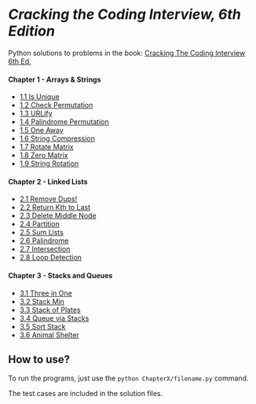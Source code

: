 # *Cracking the Coding Interview, 6th Edition*

Python solutions to problems in the book: [Cracking The Coding Interview 6th Ed.](https://www.amazon.com/Cracking-Coding-Interview-Programming-Questions/dp/0984782850/ref=sr_1_1?crid=2KLI55NFE3G8H&dchild=1&keywords=cracking+the+coding+interview&qid=1586043235&sprefix=cracking+%2Caps%2C324&sr=8-1)

#### Chapter 1 - Arrays & Strings
- [1.1 Is Unique]()
- [1.2 Check Permutation]()
- [1.3 URLify]()
- [1.4 Palindrome Permutation]()  
- [1.5 One Away]()
- [1.6 String Compression]()
- [1.7 Rotate Matrix]()
- [1.8 Zero Matrix]()
- [1.9 String Rotation]()

#### Chapter 2 - Linked Lists
- [2.1 Remove Dups!]()  
- [2.2 Return Kth to Last]()
- [2.3 Delete Middle Node]()
- [2.4 Partition]()
- [2.5 Sum Lists]()
- [2.6 Palindrome]()  
- [2.7 Intersection]()  
- [2.8 Loop Detection]()  

#### Chapter 3 - Stacks and Queues
- [3.1 Three in One]()
- [3.2 Stack Min]()
- [3.3 Stack of Plates]()
- [3.4 Queue via Stacks]()
- [3.5 Sort Stack]()
- [3.6 Animal Shelter]()


## How to use?

To run the programs, just use the `python ChapterX/filename.py` command.

The test cases are included in the solution files.

